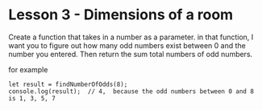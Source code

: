 # Lesson 3 - Dimensions of a room

Create a function that takes in a number as a parameter. in that function, I want you to figure out how many odd numbers exist between 0 and the number you entered.  Then return the sum total numbers of odd numbers.

for example

```
let result = findNumberOfOdds(8);
console.log(result);  // 4,  because the odd numbers between 0 and 8 is 1, 3, 5, 7
```
